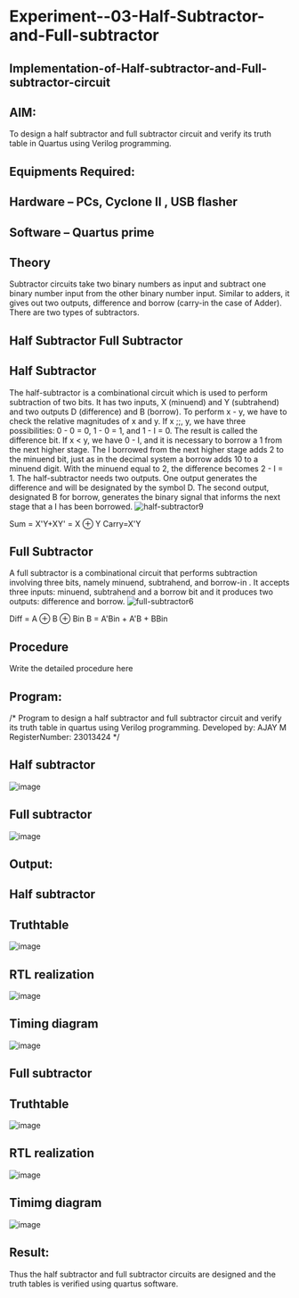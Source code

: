 # Experiment--03-Half-Subtractor-and-Full-subtractor
## Implementation-of-Half-subtractor-and-Full-subtractor-circuit
## AIM:
To design a half subtractor and full subtractor circuit and verify its truth table in Quartus using Verilog programming.

## Equipments Required:
## Hardware – PCs, Cyclone II , USB flasher
## Software – Quartus prime
## Theory
Subtractor circuits take two binary numbers as input and subtract one binary number input from the other binary number input. Similar to adders, it gives out two outputs, difference and borrow (carry-in the case of Adder). There are two types of subtractors.

## Half Subtractor Full Subtractor
## Half Subtractor
The half-subtractor is a combinational circuit which is used to perform subtraction of two bits. It has two inputs, X (minuend) and Y (subtrahend) and two outputs D (difference) and B (borrow). To perform x - y, we have to check the relative magnitudes of x and y. If x ;;, y, we have three possibilities: 0 - 0 = 0, 1 - 0 = 1, and 1 - I = 0. The result is called the difference bit. If x < y, we have 0 - I, and it is necessary to borrow a 1 from the next higher stage. The I borrowed from the next higher stage adds 2 to the minuend bit, just as in the decimal system a borrow adds 10 to a minuend digit. With the minuend equal to 2, the difference becomes 2 - I = 1. The half-subtractor needs two outputs. One output generates the difference and will be designated by the symbol D. The second output, designated B for borrow, generates the binary signal that informs the next stage that a I has been borrowed.
![half-subtractor9](https://user-images.githubusercontent.com/36288975/166112538-58c3bc7c-ee5d-4e6a-ac8d-8e8328efe27a.png)


Sum = X'Y+XY' = X ⊕ Y
Carry=X'Y

## Full Subtractor
A full subtractor is a combinational circuit that performs subtraction involving three bits, namely minuend, subtrahend, and borrow-in . It accepts three inputs: minuend, subtrahend and a borrow bit and it produces two outputs: difference and borrow. 
![full-subtractor6](https://user-images.githubusercontent.com/36288975/166112541-24c68359-3de8-4674-ae22-8272ffc385ed.png)


Diff = A ⊕ B ⊕ Bin B = A'Bin + A'B + BBin

## Procedure



Write the detailed procedure here 


## Program:
/*
Program to design a half subtractor and full subtractor circuit and verify its truth table in quartus using Verilog programming.
Developed by: AJAY M
RegisterNumber:  23013424
*/
## Half subtractor
![image](https://github.com/AjayM014/Experiment--03-Half-Subtractor-and-Full-subtractor/assets/150011759/74356a5d-968a-4d5d-a120-a720ef0e7d85)

## Full subtractor
![image](https://github.com/AjayM014/Experiment--03-Half-Subtractor-and-Full-subtractor/assets/150011759/681900a0-ad0b-4fdc-b951-5a1f73ac214b)


## Output:
## Half subtractor

## Truthtable
![image](https://github.com/AjayM014/Experiment--03-Half-Subtractor-and-Full-subtractor/assets/150011759/e9340aa9-e0b9-46e3-836e-c09eea60e1f6)



##  RTL realization
![image](https://github.com/AjayM014/Experiment--03-Half-Subtractor-and-Full-subtractor/assets/150011759/e631f4f0-e8c5-491b-ab49-b3b41545468a)


## Timing diagram 
![image](https://github.com/AjayM014/Experiment--03-Half-Subtractor-and-Full-subtractor/assets/150011759/13e282a6-1e13-4fea-9030-51f3c462d077)


## Full subtractor

## Truthtable
![image](https://github.com/AjayM014/Experiment--03-Half-Subtractor-and-Full-subtractor/assets/150011759/0c72a27e-7b32-4175-be58-023207e5af03)

## RTL realization
![image](https://github.com/AjayM014/Experiment--03-Half-Subtractor-and-Full-subtractor/assets/150011759/281ce3a1-a299-47d2-a551-882ab9720758)

## Timimg diagram
![image](https://github.com/AjayM014/Experiment--03-Half-Subtractor-and-Full-subtractor/assets/150011759/c1456b8b-be6f-48fe-b1c7-2f637329553c)

## Result:
Thus the half subtractor and full subtractor circuits are designed and the truth tables is verified using quartus software.
